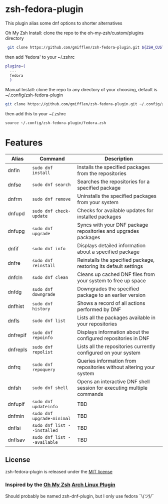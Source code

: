 # zsh-fedora-plugin

This plugin alias some dnf options to shorter alternatives
 
Oh My Zsh Install: 
clone the repo to the oh-my-zsh/custom/plugins directory
```zsh
 git clone https://github.com/gmifflen/zsh-fedora-plugin.git ${ZSH_CUSTOM:-~/.oh-my-zsh/custom}/plugins/fedora
```
then add 'fedora' to your ~/.zshrc
```zsh
plugins=(
  ...
  fedora
  )
```
Manual Install:
clone the repo to any directory of your choosing, default is ~/.config/zsh-fedora-plugin
```zsh
git clone https://github.com/gmifflen/zsh-fedora-plugin.git ~/.config/zsh-fedora-plugin
```
then add this to your ~/.zshrc
```
source ~/.config/zsh-fedora-plugin/fedora.zsh
```


# Features

| Alias        | Command                                | Description                                                            |
|--------------|----------------------------------------|------------------------------------------------------------------------|
| dnfin        | `sudo dnf install`                     | Installs the specified packages from the repositories                  |
| dnfse        | `sudo dnf search`                      | Searches the repositories for a specified package                      |
| dnfrm        | `sudo dnf remove`                      | Uninstalls the specified packages from your system                     |
| dnfupd       | `sudo dnf check-update`                | Checks for available updates for installed packages                    |
| dnfupg       | `sudo dnf upgrade`                     | Syncs with your DNF package repositories and upgrades packages         |
| dnfif        | `sudo dnf info`                        | Displays detailed information about a specified package                |
| dnfre        | `sudo dnf reinstall`                   | Reinstalls the specified package, restoring its default settings       |
| dnfcln       | `sudo dnf clean`                       | Cleans up cached DNF files from your system to free up space           |
| dnfdg        | `sudo dnf downgrade`                   | Downgrades the specified package to an earlier version                 |
| dnfhist      | `sudo dnf history`                     | Shows a record of all actions performed by DNF                         |
| dnfls        | `sudo dnf list`                        | Lists all the packages available in your repositories                  |
| dnfrepif     | `sudo dnf repoinfo`                    | Displays information about the configured repositories in DNF          |
| dnfrepls     | `sudo dnf repolist`                    | Lists all the repositories currently configured on your system         |
| dnfrq        | `sudo dnf repoquery`                   | Queries information from repositories without altering your system     |
| dnfsh        | `sudo dnf shell`                       | Opens an interactive DNF shell session for executing multiple commands |
| dnfupif      | `sudo dnf updateinfo`                  | TBD                                                                    |
| dnfmin       | `sudo dnf upgrade-minimal`             | TBD                                                                    |
| dnflsi       | `sudo dnf list --installed`            | TBD                                                                    |
| dnflsav      | `sudo dnf list --available`            | TBD                                                                    |

## License

zsh-fedora-plugin is released under the [MIT license](LICENSE)

### Inspired by the [Oh My Zsh](https://github.com/ohmyzsh/ohmyzsh) [Arch Linux Plugin](https://github.com/ohmyzsh/ohmyzsh/tree/master/plugins/archlinux)

Should probably be named zsh-dnf-plugin, but I only use fedora ¯\\_(ツ)_/¯
